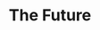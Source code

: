 ---
pid: rs237
title: The Future
location_transcription: Rittenhouse
coordinates: "[-75.172183086663, 39.94931730295]"
zipcode: '19143'
gen_neighborhood: West Philadelphia
neighborhood: University City
outside_phl: 
age: '27'
age_range: 20-29
instagram: 
image_file_name: rs_237.jpg
proposal_transcription: |-
  Babies coming into the world.
  (Full Monty)
  Sequence of events
topic: Unknown
topic_summary: '0'
type: Other No Form
keywords_other: babies, birth
credit: Emily
image_labels: 
twitter: 
facebook: 
permalink: "/monuments/rs237/"
layout: item-page
---